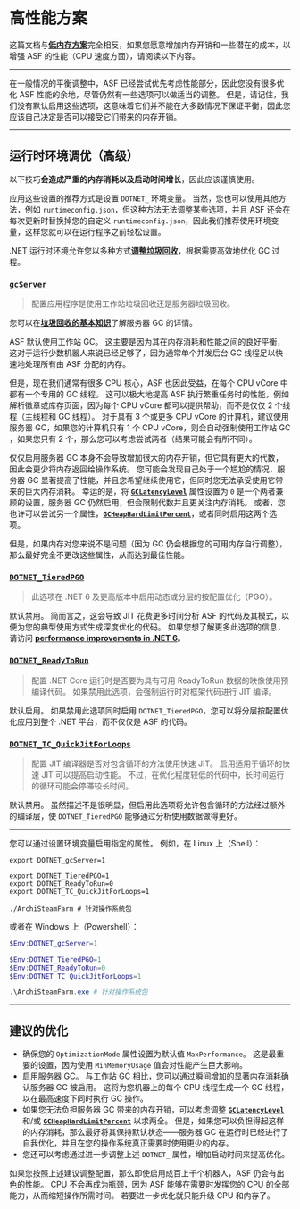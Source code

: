 # 高性能方案

这篇文档与&#8203;**[低内存方案](https://github.com/JustArchiNET/ArchiSteamFarm/wiki/Low-memory-setup-zh-CN)**&#8203;完全相反，如果您愿意增加内存开销和一些潜在的成本，以增强 ASF 的性能（CPU 速度方面），请阅读以下内容。

---

在一般情况的平衡调整中，ASF 已经尝试优先考虑性能部分，因此您没有很多优化 ASF 性能的余地，尽管仍然有一些选项可以做适当的调整。 但是，请记住，我们没有默认启用这些选项，这意味着它们并不能在大多数情况下保证平衡，因此您应该自己决定是否可以接受它们带来的内存开销。

---

## 运行时环境调优（高级）

以下技巧**会造成严重的内存消耗以及启动时间增长**，因此应该谨慎使用。

应用这些设置的推荐方式是设置 `DOTNET_` 环境变量。 当然，您也可以使用其他方法，例如 `runtimeconfig.json`，但这种方法无法调整某些选项，并且 ASF 还会在每次更新时替换掉您的自定义 `runtimeconfig.json`，因此我们推荐使用环境变量，这样您就可以在运行程序之前轻松设置。

.NET 运行时环境允许您以多种方式&#8203;**[调整垃圾回收](https://docs.microsoft.com/zh-cn/dotnet/core/run-time-config/garbage-collector)**，根据需要高效地优化 GC 过程。

### [`gcServer`](https://docs.microsoft.com/zh-cn/dotnet/core/run-time-config/garbage-collector#flavors-of-garbage-collection)

> 配置应用程序是使用工作站垃圾回收还是服务器垃圾回收。

您可以在&#8203;**[垃圾回收的基本知识](https://docs.microsoft.com/zh-cn/dotnet/standard/garbage-collection/fundamentals)**&#8203;了解服务器 GC 的详情。

ASF 默认使用工作站 GC。 这主要是因为其在内存消耗和性能之间的良好平衡，这对于运行少数机器人来说已经足够了，因为通常单个并发后台 GC 线程足以快速地处理所有由 ASF 分配的内存。

但是，现在我们通常有很多 CPU 核心，ASF 也因此受益，在每个 CPU vCore 中都有一个专用的 GC 线程。 这可以极大地提高 ASF 执行繁重任务时的性能，例如解析徽章或库存页面，因为每个 CPU vCore 都可以提供帮助，而不是仅仅 2 个线程（主线程和 GC 线程）。 对于具有 3 个或更多 CPU vCore 的计算机，建议使用服务器 GC，如果您的计算机只有 1 个 CPU vCore，则会自动强制使用工作站 GC ，如果您只有 2 个，那么您可以考虑尝试两者（结果可能会有所不同）。

仅仅启用服务器 GC 本身不会导致增加很大的内存开销，但它具有更大的代数，因此会更少将内存返回给操作系统。 您可能会发现自己处于一个尴尬的情况，服务器 GC 显著提高了性能，并且您希望继续使用它，但同时您无法承受使用它带来的巨大内存消耗。 幸运的是，将 **[`GCLatencyLevel`](https://github.com/JustArchiNET/ArchiSteamFarm/wiki/Low-memory-setup-zh-CN#gclatencylevel)** 属性设置为 `0` 是一个两者兼顾的设置，服务器 GC 仍然启用，但会限制代数并且更关注内存消耗。 或者，您也许可以尝试另一个属性，**[`GCHeapHardLimitPercent`](https://github.com/JustArchiNET/ArchiSteamFarm/wiki/Low-memory-setup-zh-CN#gcheaphardlimitpercent)**，或者同时启用这两个选项。

但是，如果内存对您来说不是问题（因为 GC 仍会根据您的可用内存自行调整），那么最好完全不更改这些属性，从而达到最佳性能。

### **[`DOTNET_TieredPGO`](https://docs.microsoft.com/zh-cn/dotnet/core/run-time-config/compilation#profile-guided-optimization)**

> 此选项在 .NET 6 及更高版本中启用动态或分层的按配置优化（PGO）。

默认禁用。 简而言之，这会导致 JIT 花费更多时间分析 ASF 的代码及其模式，以便为您的典型使用方式生成深度优化的代码。 如果您想了解更多此选项的信息，请访问 **[performance improvements in .NET 6](https://devblogs.microsoft.com/dotnet/performance-improvements-in-net-6)**。

### **[`DOTNET_ReadyToRun`](https://docs.microsoft.com/zh-cn/dotnet/core/run-time-config/compilation#readytorun)**

> 配置 .NET Core 运行时是否要为具有可用 ReadyToRun 数据的映像使用预编译代码。 如果禁用此选项，会强制运行时对框架代码进行 JIT 编译。

默认启用。 如果禁用此选项同时启用 `DOTNET_TieredPGO`，您可以将分层按配置优化应用到整个 .NET 平台，而不仅仅是 ASF 的代码。

### **[`DOTNET_TC_QuickJitForLoops`](https://docs.microsoft.com/zh-cn/dotnet/core/run-time-config/compilation#quick-jit-for-loops)**

> 配置 JIT 编译器是否对包含循环的方法使用快速 JIT。 启用适用于循环的快速 JIT 可以提高启动性能。 不过，在优化程度较低的代码中，长时间运行的循环可能会停滞较长时间。

默认禁用。 虽然描述不是很明显，但启用此选项将允许包含循环的方法经过额外的编译层，使 `DOTNET_TieredPGO` 能够通过分析使用数据做得更好。

---

您可以通过设置环境变量启用指定的属性。 例如，在 Linux 上（Shell）：

```shell
export DOTNET_gcServer=1

export DOTNET_TieredPGO=1
export DOTNET_ReadyToRun=0
export DOTNET_TC_QuickJitForLoops=1

./ArchiSteamFarm # 针对操作系统包
```

或者在 Windows 上（Powershell）：

```powershell
$Env:DOTNET_gcServer=1

$Env:DOTNET_TieredPGO=1
$Env:DOTNET_ReadyToRun=0
$Env:DOTNET_TC_QuickJitForLoops=1

.\ArchiSteamFarm.exe # 针对操作系统包
```

---

## 建议的优化

- 确保您的 `OptimizationMode` 属性设置为默认值 `MaxPerformance`。 这是最重要的设置，因为使用 `MinMemoryUsage` 值会对性能产生巨大影响。
- 启用服务器 GC。 与工作站 GC 相比，您可以通过瞬间增加的显著内存消耗确认服务器 GC 被启用。 这将为您机器上的每个 CPU 线程生成一个 GC 线程，以在最高速度下同时执行 GC 操作。
- 如果您无法负担服务器 GC 带来的内存开销，可以考虑调整 **[`GCLatencyLevel`](https://github.com/JustArchiNET/ArchiSteamFarm/wiki/Low-memory-setup-zh-CN#gclatencylevel)** 和/或 **[`GCHeapHardLimitPercent`](https://github.com/JustArchiNET/ArchiSteamFarm/wiki/Low-memory-setup-zh-CN#gcheaphardlimitpercent)** 以求两全。 但是，如果您可以负担得起这样的内存消耗，那么最好将其保持默认状态——服务器 GC 在运行时已经进行了自我优化，并且在您的操作系统真正需要时使用更少的内存。
- 您还可以考虑通过进一步调整上述 `DOTNET_` 属性，增加启动时间来提高优化。

如果您按照上述建议调整配置，那么即使启用成百上千个机器人，ASF 仍会有出色的性能。 CPU 不会再成为瓶颈，因为 ASF 能够在需要时发挥您的 CPU 的全部能力，从而缩短操作所需时间。 若要进一步优化就只能升级 CPU 和内存了。